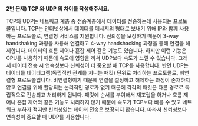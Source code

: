 **2번 문제) TCP 와 UDP 의 차이를 작성해주세요.**
   
TCP와 UDP는 네트워크 계층 중 전송계층에서 데이터를 전송하는데 사용되는 프로토콜입니다.
TCP는 인터넷상에서 데이터를 메세지의 형태로 보내기 위해 IP와 함께 사용하는 프로토콜로, 연결형 서비스를 지원합니다.
신뢰성을 보장하기 때문에 3-way handshaking 과정을 사용해 연결하고 4-way handshacking 과정을 통해 연결을 해제합니다.
데이터의 흐름 제어나 혼잡 제어 같은 기능도 있습니다.
하지만 이런 기능은 CPU를 사용하기 때문에 속도에 영향을 끼쳐 UDP보다 속도가 느릴 수 있습니다.
그래서 데이터 전송 시 연속성보다 신뢰성이 더 중요할 때 TCP를 사용합니다.
반면 UDP는 데이터를 데이터그램(독립적인 관계를 지니는 패킷) 단위로 처리하는 프로토콜로, 비연결형 프로토콜입니다.
비연결형이기 때문에 연결을 설정하고 해제하는 과정이 존재하지 않고 연결을 위해 할당되는 논리적인 경로가 없기 때문에
각각의 패킷은 다른 경로로 독립적으로 전송되고 처리하게 됩니다.
패킷에 순서를 부여해서 재조립을 하거나 흐름 제어나 혼잡 제어와 같은 기능도 처리하지 않기 때문에 속도가 TCP보다
빠를 수 있고 네트워크 부하가 적지만 신뢰성있는 데이터 전송은 보장되지 않습니다.
따라서 신뢰성보다 연속성이 중요할 때 UDP를 사용합니다.
